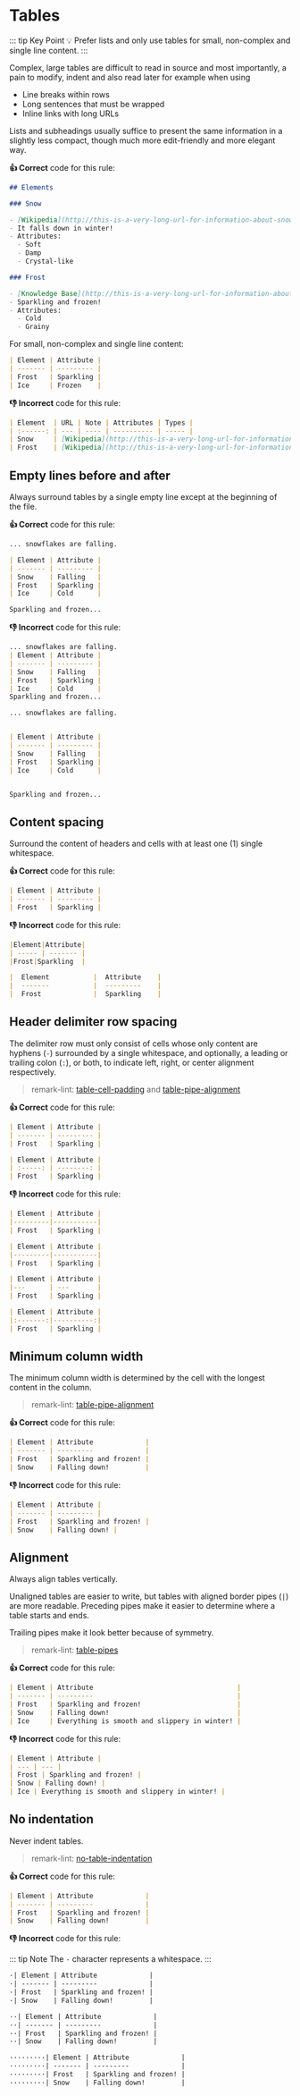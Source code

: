 # Tables

::: tip Key Point
:bulb: Prefer lists and only use tables for small, non-complex and single line content.
:::

Complex, large tables are difficult to read in source and most importantly, a pain to modify, indent and also read later for example when using

- Line breaks within rows
- Long sentences that must be wrapped
- Inline links with long URLs

Lists and subheadings usually suffice to present the same information in a slightly less compact, though much more edit-friendly and more elegant way.

**:thumbsup: Correct** code for this rule:

```markdown
## Elements

### Snow

- [Wikipedia](http://this-is-a-very-long-url-for-information-about-snow.com "Link to Wikipedia")
- It falls down in winter!
- Attributes:
  - Soft
  - Damp
  - Crystal-like

### Frost

- [Knowledge Base](http://this-is-a-very-long-url-for-information-about-frost-and-the-winter-season.com "Link to Knowledge Base")
- Sparkling and frozen!
- Attributes:
  - Cold
  - Grainy
```

For small, non-complex and single line content:

```markdown
| Element | Attribute |
| ------- | --------- |
| Frost   | Sparkling |
| Ice     | Frozen    |
```

**:thumbsdown: Incorrect** code for this rule:

```markdown
| Element  | URL | Note | Attributes | Types |
| :------: | --- | ---- | ---------- | ----- |
| Snow     | [Wikipedia](http://this-is-a-very-long-url-for-information-about-snowflakes.com) | It falls down in winter! | soft, damp, crystal-like | powder snow, wet snow, lazy snow |
| Frost    | [Wikipedia](http://this-is-a-very-long-url-for-information-about-frost-and-the-winter-season.com) | Sparkling and frozen! | cold, grainy | permafrost, hard rime, ground frost |
```

## Empty lines before and after

Always surround tables by a single empty line except at the beginning of the file.

**:thumbsup: Correct** code for this rule:

```markdown
... snowflakes are falling.

| Element | Attribute |
| ------- | --------- |
| Snow    | Falling   |
| Frost   | Sparkling |
| Ice     | Cold      |

Sparkling and frozen...
```

**:thumbsdown: Incorrect** code for this rule:

```markdown
... snowflakes are falling.
| Element | Attribute |
| ------- | --------- |
| Snow    | Falling   |
| Frost   | Sparkling |
| Ice     | Cold      |
Sparkling and frozen...
```

```markdown
... snowflakes are falling.


| Element | Attribute |
| ------- | --------- |
| Snow    | Falling   |
| Frost   | Sparkling |
| Ice     | Cold      |


Sparkling and frozen...
```

## Content spacing

Surround the content of headers and cells with at least one (1) single whitespace.

**:thumbsup: Correct** code for this rule:

```markdown
| Element | Attribute |
| ------- | --------- |
| Frost   | Sparkling |
```

**:thumbsdown: Incorrect** code for this rule:

```markdown
|Element|Attribute|
| ----- | ------- |
|Frost|Sparkling  |
```

```markdown
|  Element           |  Attribute    |
|  -------           |  ---------    |
|  Frost             |  Sparkling    |
```

## Header delimiter row spacing

The delimiter row must only consist of cells whose only content are hyphens (`-`) surrounded by a single whitespace,
and optionally, a leading or trailing colon (`:`), or both, to indicate left, right, or center alignment respectively.

<!--lint disable-->

> remark-lint: [table-cell-padding](https://github.com/remarkjs/remark-lint/tree/master/packages/remark-lint-table-cell-padding "Link to remarkjs docs")
and [table-pipe-alignment](https://github.com/remarkjs/remark-lint/tree/master/packages/remark-lint-table-pipe-alignment "Link to remarkjs docs")

<!--lint enable-->

**:thumbsup: Correct** code for this rule:

```markdown
| Element | Attribute |
| ------- | --------- |
| Frost   | Sparkling |
```

```markdown
| Element | Attribute |
| :-----: | --------: |
| Frost   | Sparkling |
```

**:thumbsdown: Incorrect** code for this rule:

```markdown
| Element | Attribute |
|---------|-----------|
| Frost   | Sparkling |
```

```markdown
| Element | Attribute |
|---------|-----------|
| Frost   | Sparkling |
```

```markdown
| Element | Attribute |
|---      | ---       |
| Frost   | Sparkling |
```

```markdown
| Element | Attribute |
|:-------:|----------:|
| Frost   | Sparkling |
```

## Minimum column width

The minimum column width is determined by the cell with the longest content in the column.

> remark-lint: [table-pipe-alignment](https://github.com/remarkjs/remark-lint/tree/master/packages/remark-lint-table-pipe-alignment "Link to remarkjs docs")

**:thumbsup: Correct** code for this rule:

```markdown
| Element | Attribute             |
| ------- | ---------             |
| Frost   | Sparkling and frozen! |
| Snow    | Falling down!         |
```

**:thumbsdown: Incorrect** code for this rule:

```markdown
| Element | Attribute |
| ------- | --------- |
| Frost   | Sparkling and frozen! |
| Snow    | Falling down! |
```

## Alignment

Always align tables vertically.

Unaligned tables are easier to write, but tables with aligned border pipes (`|`) are more readable.
Preceding pipes make it easier to determine where a table starts and ends.

Trailing pipes make it look better because of symmetry.

> remark-lint: [table-pipes](https://github.com/remarkjs/remark-lint/tree/master/packages/remark-lint-table-pipes "Link to remarkjs docs")

**:thumbsup: Correct** code for this rule:

```markdown
| Element | Attribute                                    |
| ------- | ---------                                    |
| Frost   | Sparkling and frozen!                        |
| Snow    | Falling down!                                |
| Ice     | Everything is smooth and slippery in winter! |
```

**:thumbsdown: Incorrect** code for this rule:

```markdown
| Element | Attribute |
| --- | --- |
| Frost | Sparkling and frozen! |
| Snow | Falling down! |
| Ice | Everything is smooth and slippery in winter! |
```

## No indentation

Never indent tables.

> remark-lint: [no-table-indentation](https://github.com/remarkjs/remark-lint/tree/master/packages/remark-lint-no-table-indentation "link to remarkjs docs")

**:thumbsup: Correct** code for this rule:

```markdown
| Element | Attribute             |
| ------- | ---------             |
| Frost   | Sparkling and frozen! |
| Snow    | Falling down!         |
```

**:thumbsdown: Incorrect** code for this rule:

::: tip Note
The `·` character represents a whitespace.
:::

```markdown
·| Element | Attribute             |
·| ------- | ---------             |
·| Frost   | Sparkling and frozen! |
·| Snow    | Falling down!         |
```

```markdown
··| Element | Attribute             |
··| ------- | ---------             |
··| Frost   | Sparkling and frozen! |
··| Snow    | Falling down!         |
```

```markdown
·········| Element | Attribute             |
·········| ------- | ---------             |
·········| Frost   | Sparkling and frozen! |
·········| Snow    | Falling down!         |
```
